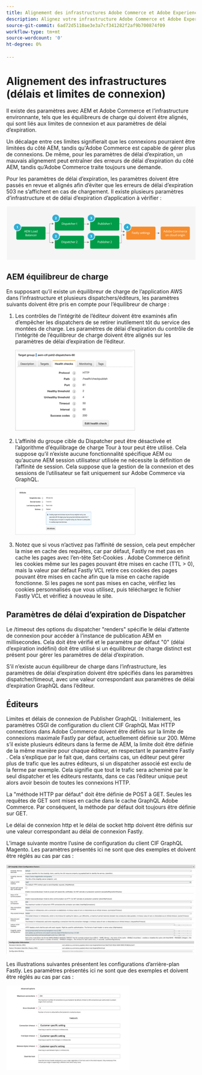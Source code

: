 ```yaml
---
title: Alignement des infrastructures Adobe Commerce et Adobe Experience Manager
description: Alignez votre infrastructure Adobe Commerce et Adobe Experience Manager pour définir des délais d’expiration et des limites de connexion acceptables.
source-git-commit: 6ad72d5110ae3e3a7cf341282f2af9b700874f09
workflow-type: tm+mt
source-wordcount: '0'
ht-degree: 0%

---
```



# Alignement des infrastructures (délais et limites de connexion)

Il existe des paramètres avec AEM et Adobe Commerce et l’infrastructure environnante, tels que les équilibreurs de charge qui doivent être alignés, qui sont liés aux limites de connexion et aux paramètres de délai d’expiration.

Un décalage entre ces limites signifierait que les connexions pourraient être limitées du côté AEM, tandis qu&#39;Adobe Commerce est capable de gérer plus de connexions. De même, pour les paramètres de délai d’expiration, un mauvais alignement peut entraîner des erreurs de délai d’expiration du côté AEM, tandis qu’Adobe Commerce traite toujours une demande.

Pour les paramètres de délai d’expiration, les paramètres doivent être passés en revue et alignés afin d’éviter que les erreurs de délai d’expiration 503 ne s’affichent en cas de chargement. Il existe plusieurs paramètres d’infrastructure et de délai d’expiration d’application à vérifier :

![Diagramme numéroté décrivant les délais et les limites de connexion pour AEM](../assets/commerce-at-scale/timeout-settings.svg)

## AEM équilibreur de charge

En supposant qu’il existe un équilibreur de charge de l’application AWS dans l’infrastructure et plusieurs dispatchers/éditeurs, les paramètres suivants doivent être pris en compte pour l’équilibreur de charge :

1. Les contrôles de l’intégrité de l’éditeur doivent être examinés afin d’empêcher les dispatchers de se retirer inutilement tôt du service des montées de charge. Les paramètres de délai d’expiration du contrôle de l’intégrité de l’équilibreur de charge doivent être alignés sur les paramètres de délai d’expiration de l’éditeur.

   ![Capture d’écran montrant les contrôles de l’intégrité de l’équilibreur de charge AEM](../assets/commerce-at-scale/health-checks.png)

1. L’affinité du groupe cible du Dispatcher peut être désactivée et l’algorithme d’équilibrage de charge Tour à tour peut être utilisé. Cela suppose qu’il n’existe aucune fonctionnalité spécifique AEM ou qu’aucune AEM session utilisateur utilisée ne nécessite la définition de l’affinité de session. Cela suppose que la gestion de la connexion et des sessions de l’utilisateur se fait uniquement sur Adobe Commerce via GraphQL.

   ![Capture d’écran montrant les attributs d’affinité de session AEM](../assets/commerce-at-scale/session-stickiness.png)

1. Notez que si vous n’activez pas l’affinité de session, cela peut empêcher la mise en cache des requêtes, car par défaut, Fastly ne met pas en cache les pages avec l’en-tête Set-Cookies . Adobe Commerce définit les cookies même sur les pages pouvant être mises en cache (TTL > 0), mais la valeur par défaut Fastly VCL retire ces cookies des pages pouvant être mises en cache afin que la mise en cache rapide fonctionne. Si les pages ne sont pas mises en cache, vérifiez les cookies personnalisés que vous utilisez, puis téléchargez le fichier Fastly VCL et vérifiez à nouveau le site.

## Paramètres de délai d’expiration de Dispatcher

Le /timeout des options du dispatcher &quot;renders&quot; spécifie le délai d’attente de connexion pour accéder à l’instance de publication AEM en millisecondes. Cela doit être vérifié et le paramètre par défaut &quot;0&quot; (délai d’expiration indéfini) doit être utilisé si un équilibreur de charge distinct est présent pour gérer les paramètres de délai d’expiration.

S’il n’existe aucun équilibreur de charge dans l’infrastructure, les paramètres de délai d’expiration doivent être spécifiés dans les paramètres dispatcher/timeout, avec une valeur correspondant aux paramètres de délai d’expiration GraphQL dans l’éditeur.

## Éditeurs

Limites et délais de connexion de Publisher GraphQL : Initialement, les paramètres OSGI de configuration du client CIF GraphQL Max HTTP connections dans Adobe Commerce doivent être définis sur la limite de connexions maximale Fastly par défaut, actuellement définie sur 200. Même s’il existe plusieurs éditeurs dans la ferme de AEM, la limite doit être définie de la même manière pour chaque éditeur, en respectant le paramètre Fastly . Cela s’explique par le fait que, dans certains cas, un éditeur peut gérer plus de trafic que les autres éditeurs, si un dispatcher associé est exclu de la ferme par exemple. Cela signifie que tout le trafic sera acheminé par le seul dispatcher et les éditeurs restants, dans ce cas l’éditeur unique peut alors avoir besoin de toutes les connexions HTTP.

La &quot;méthode HTTP par défaut&quot; doit être définie de POST à GET. Seules les requêtes de GET sont mises en cache dans le cache GraphQL Adobe Commerce. Par conséquent, la méthode par défaut doit toujours être définie sur GET.

Le délai de connexion http et le délai de socket http doivent être définis sur une valeur correspondant au délai de connexion Fastly.

L’image suivante montre l’usine de configuration du client CIF GraphQL Magento. Les paramètres présentés ici ne sont que des exemples et doivent être réglés au cas par cas :

![Capture d’écran des paramètres de configuration de la structure d’intégration de Commerce](../assets/commerce-at-scale/cif-config.png)

Les illustrations suivantes présentent les configurations d’arrière-plan Fastly. Les paramètres présentés ici ne sont que des exemples et doivent être réglés au cas par cas :

![Capture d’écran des paramètres de configuration de l’administrateur Commerce pour Fastly](../assets/commerce-at-scale/cif-config-advanced.png)
